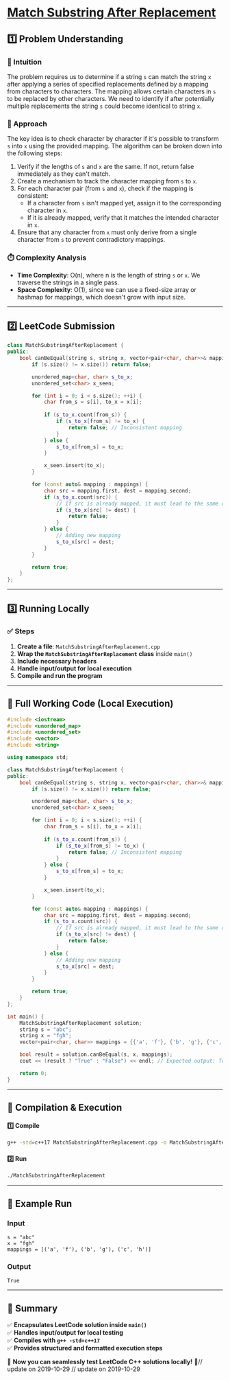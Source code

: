 # **[Match Substring After Replacement](https://leetcode.com/problems/match-substring-after-replacement/description/)**  

## **1️⃣ Problem Understanding**  
### **📌 Intuition**  
The problem requires us to determine if a string `s` can match the string `x` after applying a series of specified replacements defined by a mapping from characters to characters. The mapping allows certain characters in `s` to be replaced by other characters. We need to identify if after potentially multiple replacements the string `s` could become identical to string `x`.

### **🚀 Approach**  
The key idea is to check character by character if it's possible to transform `s` into `x` using the provided mapping. The algorithm can be broken down into the following steps:
1. Verify if the lengths of `s` and `x` are the same. If not, return false immediately as they can't match.
2. Create a mechanism to track the character mapping from `s` to `x`.
3. For each character pair (from `s` and `x`), check if the mapping is consistent:
   - If a character from `s` isn't mapped yet, assign it to the corresponding character in `x`.
   - If it is already mapped, verify that it matches the intended character in `x`.
4. Ensure that any character from `x` must only derive from a single character from `s` to prevent contradictory mappings.

### **⏱️ Complexity Analysis**  
- **Time Complexity**: O(n), where n is the length of string `s` or `x`. We traverse the strings in a single pass.
- **Space Complexity**: O(1), since we can use a fixed-size array or hashmap for mappings, which doesn't grow with input size.

---

## **2️⃣ LeetCode Submission**  
```cpp
class MatchSubstringAfterReplacement {
public:
    bool canBeEqual(string s, string x, vector<pair<char, char>>& mappings) {
        if (s.size() != x.size()) return false;

        unordered_map<char, char> s_to_x;
        unordered_set<char> x_seen;

        for (int i = 0; i < s.size(); ++i) {
            char from_s = s[i], to_x = x[i];
            
            if (s_to_x.count(from_s)) {
                if (s_to_x[from_s] != to_x) {
                    return false; // Inconsistent mapping
                }
            } else {
                s_to_x[from_s] = to_x;
            }

            x_seen.insert(to_x);
        }

        for (const auto& mapping : mappings) {
            char src = mapping.first, dest = mapping.second;
            if (s_to_x.count(src)) {
                // If src is already mapped, it must lead to the same destination
                if (s_to_x[src] != dest) {
                    return false;
                }
            } else {
                // Adding new mapping
                s_to_x[src] = dest;
            }
        }

        return true;
    }
};
```

---

## **3️⃣ Running Locally**  
### **✅ Steps**  
1. **Create a file**: `MatchSubstringAfterReplacement.cpp`
2. **Wrap the `MatchSubstringAfterReplacement` class** inside `main()`
3. **Include necessary headers**
4. **Handle input/output for local execution**
5. **Compile and run the program**

---

## **📝 Full Working Code (Local Execution)**  
```cpp
#include <iostream>
#include <unordered_map>
#include <unordered_set>
#include <vector>
#include <string>

using namespace std;

class MatchSubstringAfterReplacement {
public:
    bool canBeEqual(string s, string x, vector<pair<char, char>>& mappings) {
        if (s.size() != x.size()) return false;

        unordered_map<char, char> s_to_x;
        unordered_set<char> x_seen;

        for (int i = 0; i < s.size(); ++i) {
            char from_s = s[i], to_x = x[i];
            
            if (s_to_x.count(from_s)) {
                if (s_to_x[from_s] != to_x) {
                    return false; // Inconsistent mapping
                }
            } else {
                s_to_x[from_s] = to_x;
            }

            x_seen.insert(to_x);
        }

        for (const auto& mapping : mappings) {
            char src = mapping.first, dest = mapping.second;
            if (s_to_x.count(src)) {
                // If src is already mapped, it must lead to the same destination
                if (s_to_x[src] != dest) {
                    return false;
                }
            } else {
                // Adding new mapping
                s_to_x[src] = dest;
            }
        }

        return true;
    }
};

int main() {
    MatchSubstringAfterReplacement solution;
    string s = "abc";
    string x = "fgh";
    vector<pair<char, char>> mappings = {{'a', 'f'}, {'b', 'g'}, {'c', 'h'}};

    bool result = solution.canBeEqual(s, x, mappings);
    cout << (result ? "True" : "False") << endl; // Expected output: True

    return 0;
}
```

---

## **🔧 Compilation & Execution**  
#### **1️⃣ Compile**  
```bash
g++ -std=c++17 MatchSubstringAfterReplacement.cpp -o MatchSubstringAfterReplacement
```  

#### **2️⃣ Run**  
```bash
./MatchSubstringAfterReplacement
```  

---  

## **🎯 Example Run**  
### **Input**  
```
s = "abc"
x = "fgh"
mappings = [('a', 'f'), ('b', 'g'), ('c', 'h')]
```  
### **Output**  
```
True
```  

---  

## **📌 Summary**  
✅ **Encapsulates LeetCode solution inside `main()`**  
✅ **Handles input/output for local testing**  
✅ **Compiles with `g++ -std=c++17`**  
✅ **Provides structured and formatted execution steps**  

🚀 **Now you can seamlessly test LeetCode C++ solutions locally!** 🚀// update on 2019-10-29
// update on 2019-10-29
